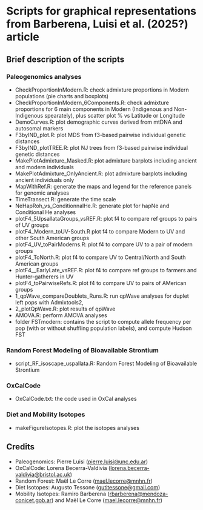 # Scripts for graphical representations from Barberena, Luisi et al. (2025?) article

## Brief description of the scripts

### Paleogenomics analyses
- CheckProportionInModern.R: check admixture proportions in Modern populations (pie charts and boxplots)
- CheckProportionInModern_6Components.R: check admixture proportions for 6 main components in Modern (Indigenous and Non-Indigenous spearately), plus scatter plot % vs Latitude or Longitude
- DemoCurves.R: plot demographic curves derived from mtDNA  and autosomal markers
- F3byIND_plot.R: plot MDS from f3-based pairwise individual genetic distances
- F3byIND_plotTREE.R: plot NJ trees from f3-based pairwise individual genetic distances
- MakePlotAdmixture_Masked.R: plot admixture barplots including ancient and modern individuals
- MakePlotAdmixture_OnlyAncient.R: plot admixture barplots including ancient individuals only
- MapWithRef.R: generate the maps and legend for the reference panels for genomic analyses
- TimeTransect.R: generate the time scale
- NeHapRoh_vs_ConditionnalHe.R: generate plot for hapNe and Conditional He analyses
- plotF4_5UpsallataGroups_vsREF.R: plot f4 to compare ref groups to pairs of UV groups
- plotF4_Modern_toUV-South.R plot f4 to compare Modern to UV and other South American groups
- plotF4_UV_toPairModerns.R: plot f4 to compare UV to a pair of modern groups
- plotF4_ToNorth.R: plot f4 to compare UV to Central/North and South American groups
- plotF4__EarlyLate_vsREF.R: plot f4 to compare ref groups to farmers and Hunter-gatherers in UV
- plotF4_toPairwiseRefs.R: plot f4 to compare UV to pairs of AMerican groups
- 1_qpWave_compareDoublets_Runs.R: run qpWave analyses for duplet left pops with Admixtools2,
- 2_plotQpWave.R: plot results of qpWave
- AMOVA.R: perform AMOVA analyses
- folder FSTmodern: contains the script to compute allele frequency per pop (with or without shuffling population labels), and compute Hudson FST

### Random Forest Modeling of Bioavailable Strontium
- script_RF_isoscape_uspallata.R: Random Forest Modeling of Bioavailable Strontium

### OxCalCode
- OxCalCode.txt: the code used in OxCal analyses

### Diet and Mobility Isotopes
- makeFigureIsotopes.R: plot the isotopes analyses

## Credits
- Paleogenomics: Pierre Luisi (pierre.luisi@unc.edu.ar)
- OxCalCode: Lorena Becerra-Valdivia (lorena.becerra-valdivia@bristol.ac.uk)
- Random Forest: Maël Le Corre (mael.lecorre@mnhn.fr)
- Diet Isotopes: Augusto Tessone (gutitessone@gmail.com)
- Mobility Isotopes: Ramiro Barberena (rbarberena@mendoza-conicet.gob.ar) and Maël Le Corre (mael.lecorre@mnhn.fr)

